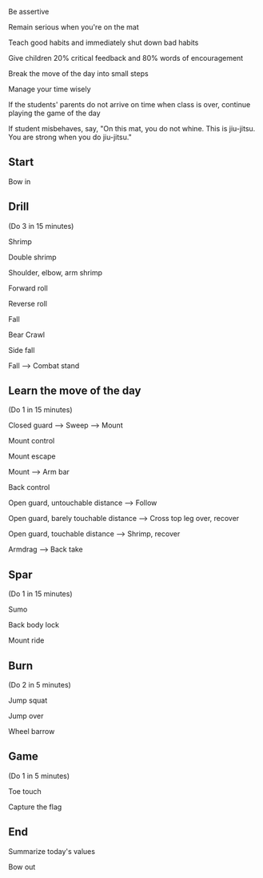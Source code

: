 Be assertive

Remain serious when you're on the mat

Teach good habits and immediately shut down bad habits

Give children 20% critical feedback and 80% words of encouragement

Break the move of the day into small steps

Manage your time wisely

If the students' parents do not arrive on time when class is over, continue playing the game of the day

If student misbehaves, say, "On this mat, you do not whine. This is jiu-jitsu. You are strong when you do jiu-jitsu."

## Start

Bow in

## Drill

(Do 3 in 15 minutes)

Shrimp

Double shrimp

Shoulder, elbow, arm shrimp

Forward roll

Reverse roll

Fall

Bear Crawl

Side fall

Fall --> Combat stand

## Learn the move of the day

(Do 1 in 15 minutes)

Closed guard --> Sweep --> Mount

Mount control

Mount escape

Mount --> Arm bar

Back control

Open guard, untouchable distance --> Follow

Open guard, barely touchable distance --> Cross top leg over, recover

Open guard, touchable distance --> Shrimp, recover

Armdrag --> Back take

## Spar 

(Do 1 in 15 minutes)

Sumo

Back body lock

Mount ride

## Burn

(Do 2 in 5 minutes)

Jump squat

Jump over

Wheel barrow

## Game

(Do 1 in 5 minutes)

Toe touch

Capture the flag

## End

Summarize today's values

Bow out
